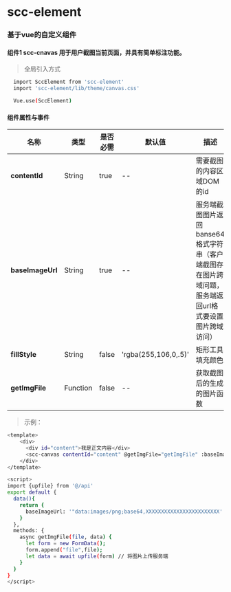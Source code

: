 # scc-element
### 基于vue的自定义组件

#### 组件1 scc-cnavas 用于用户截图当前页面，并具有简单标注功能。
> 全局引入方式
```bash
  import SccElement from 'scc-element'
  import 'scc-element/lib/theme/canvas.css'

  Vue.use(SccElement)
```

#### 组件属性与事件
|名称|类型|是否必需|默认值|描述|
|---|---|---|---|---|
|**contentId**|String|true|-- |需要截图的内容区域DOM的id|
|**baseImageUrl**|String|true|-- |服务端截图图片返回banse64格式字符串（客户端截图存在图片跨域问题，服务端返回url格式要设置图片跨域访问）|
|**fillStyle**|String|false|'rgba(255,106,0,.5)'|矩形工具填充颜色|
|**getImgFile**|Function|false|-- |获取截图后的生成的图片函数|



>示例：
```bash
<template>
    <div>
      <div id="content">我是正文内容</div>
      <scc-canvas contentId="content" @getImgFile="getImgFile" :baseImageUrl="baseImageUrl"></scc-canvas>
    </div>
</template>

<script>
import {upfile} from '@/api'
export default {
  data(){
    return {
      baseImageUrl: '"data:images/png;base64,XXXXXXXXXXXXXXXXXXXXXXXX'
    }
  }, 
  methods: {
    async getImgFile(file, data) {
      let form = new FormData();
      form.append("file",file);
      let data = await upfile(form) // 将图片上传服务端
    }
  }
}
</script>
```


